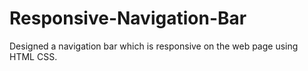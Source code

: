 # Responsive-Navigation-Bar

Designed a navigation bar which is responsive on the web page using HTML CSS.
